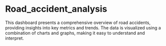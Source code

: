 # Road_accident_analysis
This dashboard presents a comprehensive overview of road accidents, providing insights into key metrics and trends. The data is visualized using a combination of charts and graphs, making it easy to understand and interpret.
